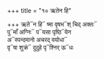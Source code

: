 +++
title = "१० ऋतेन हि"

+++
ऋते᳓न हि᳓ ष्मा वृषभ᳓श् चिद् अक्तः᳓  
पु᳓माँ अग्निः᳓ प᳓यसा पृष्ठि᳓येन  
अ᳓स्पन्दमानो अचरद् वयोधा᳓  
वृ᳓षा शुक्रं᳓ दुदुहे पृ᳓श्निर् ऊ᳓धः